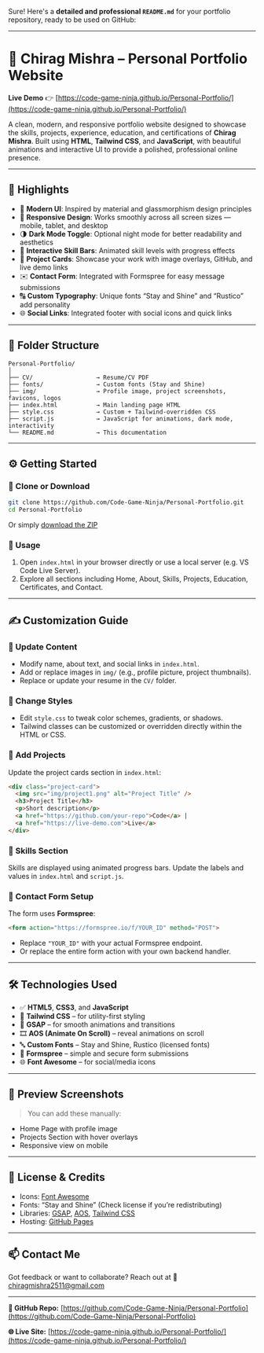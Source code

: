 Sure! Here's a **detailed and professional `README.md`** for your portfolio repository, ready to be used on GitHub:

---

# 🚀 Chirag Mishra – Personal Portfolio Website

**Live Demo** 👉 [https://code-game-ninja.github.io/Personal-Portfolio/](https://code-game-ninja.github.io/Personal-Portfolio/)

A clean, modern, and responsive portfolio website designed to showcase the skills, projects, experience, education, and certifications of **Chirag Mishra**. Built using **HTML**, **Tailwind CSS**, and **JavaScript**, with beautiful animations and interactive UI to provide a polished, professional online presence.

---

## 🌟 Highlights

* 🎨 **Modern UI**: Inspired by material and glassmorphism design principles
* 📱 **Responsive Design**: Works smoothly across all screen sizes — mobile, tablet, and desktop
* 🌗 **Dark Mode Toggle**: Optional night mode for better readability and aesthetics
* 🎯 **Interactive Skill Bars**: Animated skill levels with progress effects
* 🧩 **Project Cards**: Showcase your work with image overlays, GitHub, and live demo links
* ✉️ **Contact Form**: Integrated with Formspree for easy message submissions
* 🔠 **Custom Typography**: Unique fonts “Stay and Shine” and “Rustico” add personality
* 🌐 **Social Links**: Integrated footer with social icons and quick links

---

## 🧾 Folder Structure

```
Personal-Portfolio/
│
├── CV/                  → Resume/CV PDF
├── fonts/               → Custom fonts (Stay and Shine)
├── img/                 → Profile image, project screenshots, favicons, logos
├── index.html           → Main landing page HTML
├── style.css            → Custom + Tailwind-overridden CSS
├── script.js            → JavaScript for animations, dark mode, interactivity
└── README.md            → This documentation
```

---

## ⚙️ Getting Started

### 🔄 Clone or Download

```bash
git clone https://github.com/Code-Game-Ninja/Personal-Portfolio.git
cd Personal-Portfolio
```

Or simply [download the ZIP](https://github.com/Code-Game-Ninja/Personal-Portfolio/archive/refs/heads/main.zip)

### 📂 Usage

1. Open `index.html` in your browser directly or use a local server (e.g. VS Code Live Server).
2. Explore all sections including Home, About, Skills, Projects, Education, Certificates, and Contact.

---

## ✍️ Customization Guide

### 🔧 Update Content

* Modify name, about text, and social links in `index.html`.
* Add or replace images in `img/` (e.g., profile picture, project thumbnails).
* Replace or update your resume in the `CV/` folder.

### 🎨 Change Styles

* Edit `style.css` to tweak color schemes, gradients, or shadows.
* Tailwind classes can be customized or overridden directly within the HTML or CSS.

### 📸 Add Projects

Update the project cards section in `index.html`:

```html
<div class="project-card">
  <img src="img/project1.png" alt="Project Title" />
  <h3>Project Title</h3>
  <p>Short description</p>
  <a href="https://github.com/your-repo">Code</a> |
  <a href="https://live-demo.com">Live</a>
</div>
```

### 🧠 Skills Section

Skills are displayed using animated progress bars. Update the labels and values in `index.html` and `script.js`.

### 💬 Contact Form Setup

The form uses **Formspree**:

```html
<form action="https://formspree.io/f/YOUR_ID" method="POST">
```

* Replace `"YOUR_ID"` with your actual Formspree endpoint.
* Or replace the entire form action with your own backend handler.

---

## 🛠 Technologies Used

* ✅ **HTML5**, **CSS3**, and **JavaScript**
* 🎨 **Tailwind CSS** – for utility-first styling
* 💫 **GSAP** – for smooth animations and transitions
* 🎞️ **AOS (Animate On Scroll)** – reveal animations on scroll
* 🔤 **Custom Fonts** – Stay and Shine, Rustico (licensed fonts)
* 📮 **Formspree** – simple and secure form submissions
* 🌐 **Font Awesome** – for social/media icons

---

## 📸 Preview Screenshots

> You can add these manually:

* Home Page with profile image
* Projects Section with hover overlays
* Responsive view on mobile



---

## 🧾 License & Credits

* Icons: [Font Awesome](https://fontawesome.com/)
* Fonts: “Stay and Shine” (Check license if you’re redistributing)
* Libraries: [GSAP](https://greensock.com/gsap/), [AOS](https://michalsnik.github.io/aos/), [Tailwind CSS](https://tailwindcss.com/)
* Hosting: [GitHub Pages](https://pages.github.com/)

---

## 📫 Contact Me

Got feedback or want to collaborate?
Reach out at 📩 [chiragmishra2511@gmail.com](mailto:chiragmishra2511@gmail.com)

---

**🔗 GitHub Repo:** [https://github.com/Code-Game-Ninja/Personal-Portfolio](https://github.com/Code-Game-Ninja/Personal-Portfolio)

**🌐 Live Site:** [https://code-game-ninja.github.io/Personal-Portfolio/](https://code-game-ninja.github.io/Personal-Portfolio/)



